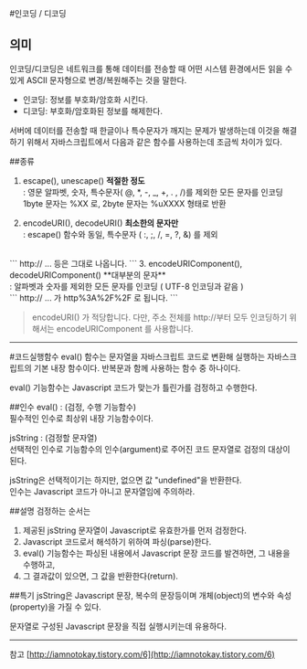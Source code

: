 #인코딩 / 디코딩

## 의미
인코딩/디코딩은 네트워크를 통해 데이터를 전송할 때 어떤 시스템 환경에서든 읽을 수 있게 ASCII 문자형으로 변경/복원해주는 것을 말한다.

- 인코딩: 정보를 부호화/암호화 시킨다.
- 디코딩: 부호화/암호화된 정보를 해제한다.

서버에 데이터를 전송할 때 한글이나 특수문자가 깨지는 문제가 발생하는데 이것을 해결하기 위해서 자바스크립트에서 다음과 같은 함수를 사용하는데 조금씩 차이가 있다.

##종류

1. escape(), unescape() **적절한 정도** <br>
 : 영문 알파벳, 숫자, 특수문자( @, *, -, _, +, . , /)를 제외한 모든 문자를 인코딩
   1byte 문자는 %XX 로, 2byte 문자는 %uXXXX 형태로 반환

2. encodeURI(), decodeURI() **최소한의 문자만** <br>
 : escape() 함수와 동일, 특수문자 ( :, ;, /, =, ?, &) 를 제외
<br>
```
http:// ... 등은 그대로 나옵니다.
```
3. encodeURIComponent(), decodeURIComponent() **대부분의 문자** <br>
 : 알파벳과 숫자를 제외한 모든 문자를 인코딩 ( UTF-8 인코딩과 같음 )
<br>
```
http:// ... 가 http%3A%2F%2F 로 됩니다.
```

>encodeURI() 가 적당합니다. 다만, 주소 전체를 http://부터 모두 인코딩하기 위해서는 encodeURIComponent 를 사용합니다.


----------


#코드실행함수
eval() 함수는 문자열을 자바스크립트 코드로 변환해 실행하는 자바스크립트의 기본 내장 함수이다.
반복문과 함께 사용하는 함수 중 하나이다.

eval() 기능함수는 Javascript 코드가 맞는가 틀린가를 검정하고 수행한다.

##인수
eval() : (검정, 수행 기능함수)<br>
필수적인 인수로 최상위 내장 기능함수이다.

jsString : (검정할 문자열)<br>
선택적인 인수로 기능함수의 인수(argument)로 주어진 코드 문자열로 검정의 대상이 된다.

jsString은 선택적이기는 하지만, 없으면 값 "undefined"을 반환한다. <br>
인수는 Javascript 코드가 아니고 문자열임에 주의하라.

##설명
검정하는 순서는

1. 제공된 jsString 문자열이 Javascript로 유효한가를 먼저 검정한다.
2. Javascript 코드로서 해석하기 위하여 파싱(parse)한다.
3. eval() 기능함수는 파싱된 내용에서 Javascript 문장 코드를 발견하면, 그 내용을 수행하고,
4. 그 결과값이 있으면, 그 값을 반환한다(return).

##특기
jsString은 Javascript 문장, 복수의 문장등이며 개체(object)의 변수와 속성(property)을 가질 수 있다.

문자열로 구성된 Javascript 문장을 직접 실행시키는데 유용하다.

----
참고
[http://iamnotokay.tistory.com/6](http://iamnotokay.tistory.com/6)
